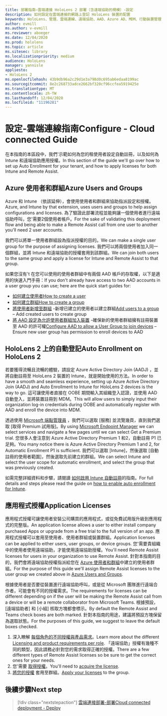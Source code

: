 ```yaml
---
title: 部署指南–雲端連接 HoloLens 2 部署（含遠端協助的規模）-設定
description: 如何設定在雲端連接的網路上登記 HoloLens 裝置的配置
keywords: HoloLens、管理、雲端連線、遠端協助、AAD、Azure AD、MDM、行動裝置管理
author: evmill
ms.author: v-evmill
ms.reviewer: aboeger
ms.date: 12/04/2020
ms.prod: hololens
ms.topic: article
ms.sitesec: library
ms.localizationpriority: medium
audience: HoloLens
manager: yannisle
appliesto:
- HoloLens 2
ms.openlocfilehash: 43b9db96a2c29d1e3a798d0c695ab6edaa8199ac
ms.sourcegitcommit: 8e2c268733adce2662bf320cf96ccfea5919425e
ms.translationtype: MT
ms.contentlocale: zh-TW
ms.lasthandoff: 12/04/2020
ms.locfileid: "11196281"
---
```

# <span data-ttu-id="45bf2-104">設定-雲端連線指南</span><span class="sxs-lookup"><span data-stu-id="45bf2-104">Configure - Cloud connected Guide</span></span>

<span data-ttu-id="45bf2-105">在本指南的本區段中，我們&#39;示範如何為您的租使用者設定自動註冊，以及如何為 Intune 和遠端協助應用授權。</span><span class="sxs-lookup"><span data-stu-id="45bf2-105">In this section of the guide we&#39;ll go over how to set up Auto Enrollment for your tenant, and how to apply licenses for both Intune and Remote Assist.</span></span>

## <span data-ttu-id="45bf2-106">Azure 使用者和群組</span><span class="sxs-lookup"><span data-stu-id="45bf2-106">Azure Users and Groups</span></span>

<span data-ttu-id="45bf2-107">Azure 和 Intune （依該延伸），會使用使用者和群組來協助指派設定和授權。</span><span class="sxs-lookup"><span data-stu-id="45bf2-107">Azure, and Intune by that extension, uses users and groups to help assign configurations and licenses.</span></span> <span data-ttu-id="45bf2-108">為了驗證此部署流程並能夠讓一個使用者進行遠端協助呼叫，您&#39;需要2個使用者帳戶。</span><span class="sxs-lookup"><span data-stu-id="45bf2-108">For the sake of validating this deployment flow and being able to make a Remote Assist call from one user to another you&#39;ll need 2 user accounts.</span></span>

<span data-ttu-id="45bf2-109">我們可以將單一使用者群組設為指派授權的目的。</span><span class="sxs-lookup"><span data-stu-id="45bf2-109">We can make a single user group for the purpose of assigning licenses.</span></span> <span data-ttu-id="45bf2-110">我們可以將兩個使用者加入同一個群組，並將 Intune 和遠端協助的授權套用到該群組。</span><span class="sxs-lookup"><span data-stu-id="45bf2-110">We can join both users to the same group and apply a license for Intune and Remote Assist to that group.</span></span>

<span data-ttu-id="45bf2-111">如果您沒有&#39;t 在您可以使用的使用者群組中有兩個 AAD 帳戶的存取權，以下是適用的快速入門手冊：</span><span class="sxs-lookup"><span data-stu-id="45bf2-111">If you don&#39;t already have access to two AAD accounts in a user group you can use; here are the quick start guides for:</span></span>

- [<span data-ttu-id="45bf2-112">如何建立使用者</span><span class="sxs-lookup"><span data-stu-id="45bf2-112">How to create a user</span></span>](https://docs.microsoft.com/mem/intune/fundamentals/quickstart-create-user)
- [<span data-ttu-id="45bf2-113">如何建立群組</span><span class="sxs-lookup"><span data-stu-id="45bf2-113">How to create a group</span></span>](https://docs.microsoft.com/mem/intune/fundamentals/quickstart-create-group)
- <span data-ttu-id="45bf2-114">[將使用者新增至群組](https://docs.microsoft.com/azure/active-directory/fundamentals/active-directory-groups-members-azure-portal) -新增已建立的使用者以建立群組</span><span class="sxs-lookup"><span data-stu-id="45bf2-114">[Add users to a group](https://docs.microsoft.com/azure/active-directory/fundamentals/active-directory-groups-members-azure-portal) – Add created users to create group</span></span>
- <span data-ttu-id="45bf2-115">[將 AAD 設定為允許使用者群組加入裝置](https://docs.microsoft.com/azure/active-directory/devices/azureadjoin-plan#configure-your-device-settings) -確保新的使用者群組擁有註冊裝置至 AAD 的許可權</span><span class="sxs-lookup"><span data-stu-id="45bf2-115">[Configure AAD to allow a User Group to join devices](https://docs.microsoft.com/azure/active-directory/devices/azureadjoin-plan#configure-your-device-settings) – Ensure new user group has permission to enroll devices to AAD</span></span>

## <span data-ttu-id="45bf2-116">HoloLens 2 上的自動登記</span><span class="sxs-lookup"><span data-stu-id="45bf2-116">Auto Enrollment on HoloLens 2</span></span>

<span data-ttu-id="45bf2-117">若要獲得流暢且流暢的體驗，請設定 Azure Active Directory Join (AADJ) ，並將自動註冊至 HoloLens 2 裝置的 Intune，就是開始使用的方法。</span><span class="sxs-lookup"><span data-stu-id="45bf2-117">In order to have a smooth and seamless experience, setting up Azure Active Directory Join (AADJ) and Auto Enrollment to Intune for HoloLens 2 devices is the way to go.</span></span> <span data-ttu-id="45bf2-118">這可讓使用者直接在 OOBE 期間輸入其組織登入認證，並使用 AAD 自動登入，並將裝置註冊到 MDM。</span><span class="sxs-lookup"><span data-stu-id="45bf2-118">This will allow users to simply input their organization log-in credentials during OOBE and automatically register with AAD and enroll the device into MDM.</span></span>

<span data-ttu-id="45bf2-119">透過使用 [Microsoft 端點管理員](https://endpoint.microsoft.com/#home) ，我們可以選取 [服務] 並流覽幾頁，直到我們選取 [取得 Premium 試用版]。</span><span class="sxs-lookup"><span data-stu-id="45bf2-119">By using [Microsoft Endpoint Manager](https://endpoint.microsoft.com/#home) we can select services and navigate a few pages until we can select Get a Premium trial.</span></span> <span data-ttu-id="45bf2-120">您很多人會注意到 Azure Active Directory Premium 1 和2，自動註冊 P1 已足夠。</span><span class="sxs-lookup"><span data-stu-id="45bf2-120">You many notice there is Azure Active Directory Premium 1 and 2, for Automatic Enrollment P1 is sufficient.</span></span> <span data-ttu-id="45bf2-121">我們可以選取 [Intune]，然後選取 [自動註冊的使用者範圍]，然後選取先前建立的群組。</span><span class="sxs-lookup"><span data-stu-id="45bf2-121">We can select Intune and select the user scope for automatic enrollment, and select the group that was previously created.</span></span>

<span data-ttu-id="45bf2-122">如需完整詳細資料和步驟，請閱讀 [如何啟用 Intune 自動註冊](https://docs.microsoft.com/mem/intune/enrollment/quickstart-setup-auto-enrollment)的指南。</span><span class="sxs-lookup"><span data-stu-id="45bf2-122">For full details and steps please read the guide on [how to enable auto enrollment for Intune](https://docs.microsoft.com/mem/intune/enrollment/quickstart-setup-auto-enrollment).</span></span>

## <span data-ttu-id="45bf2-123">應用程式授權</span><span class="sxs-lookup"><span data-stu-id="45bf2-123">Application Licenses</span></span>

<span data-ttu-id="45bf2-124">應用程式授權可讓使用者安裝公司購買的應用程式，或從免費試用版升級到應用程式的完整版。</span><span class="sxs-lookup"><span data-stu-id="45bf2-124">An application license allows a user to either install company purchased Apps or upgrade from a free trial to the full version of an app.</span></span> <span data-ttu-id="45bf2-125">應用程式授權可以套用至使用者、使用者群組或裝置群組。</span><span class="sxs-lookup"><span data-stu-id="45bf2-125">Application licenses can be applied to either users, user groups, or device groups.</span></span> <span data-ttu-id="45bf2-126">您&#39;需要貴組織中的使用者使用遠端協助，才能使用遠端協助授權。</span><span class="sxs-lookup"><span data-stu-id="45bf2-126">You&#39;ll need Remote Assist licenses for users in your organization to use Remote Assist.</span></span> <span data-ttu-id="45bf2-127">針對本指南的目的，我們會將遠端協助授權指派給您在 [Azure 使用者和群組](hololens2-cloud-connected-configure.md#azure-users-and-groups)中建立的使用者群組。</span><span class="sxs-lookup"><span data-stu-id="45bf2-127">For the purpose of this guide we'll assign Remote Assist licenses to the user group we created above in [Azure Users and Groups](hololens2-cloud-connected-configure.md#azure-users-and-groups).</span></span>

<span data-ttu-id="45bf2-128">根據使用者是否要從裝置進行遠端協助呼叫，或是從 Microsoft 團隊進行遠端合作者，可能會有不同的授權需求。</span><span class="sxs-lookup"><span data-stu-id="45bf2-128">The requirements for licenses can be different depending on if the user will be making the Remote Assist call from a device or will be a remote collaborator from Microsoft Teams.</span></span> <span data-ttu-id="45bf2-129">根據預設，[遠端協助者] 和 [小組] 核取方塊都會標示。</span><span class="sxs-lookup"><span data-stu-id="45bf2-129">By default the Remote Assist and Teams check boxes are both marked.</span></span> <span data-ttu-id="45bf2-130">針對本指南的用途，建議將預設方塊保留為選取狀態。</span><span class="sxs-lookup"><span data-stu-id="45bf2-130">For the purposes of this guide, we suggest to leave the default boxes checked.</span></span>

1. <span data-ttu-id="45bf2-131">深入瞭解 [每個角色的不同授權與產品需求](https://docs.microsoft.com/dynamics365/mixed-reality/remote-assist/requirements#licensing-and-product-requirements-per-role)。</span><span class="sxs-lookup"><span data-stu-id="45bf2-131">Learn more about the different [Licensing and product requirements per role](https://docs.microsoft.com/dynamics365/mixed-reality/remote-assist/requirements#licensing-and-product-requirements-per-role).</span></span> <span data-ttu-id="45bf2-132">「遠端協助」授權有幾種不同的類型，因此請務必針對您的需求取得正確的授權。</span><span class="sxs-lookup"><span data-stu-id="45bf2-132">There are a few different types of Remote Assist licenses so be sure to get the correct ones for your needs.</span></span>
2. <span data-ttu-id="45bf2-133">您&#39;需要 [取得授權](https://docs.microsoft.com/dynamics365/mixed-reality/remote-assist/buy-remote-assist)。</span><span class="sxs-lookup"><span data-stu-id="45bf2-133">You&#39;ll need to [acquire the license](https://docs.microsoft.com/dynamics365/mixed-reality/remote-assist/buy-remote-assist).</span></span>
3. <span data-ttu-id="45bf2-134">[將您的授權](https://docs.microsoft.com/dynamics365/mixed-reality/remote-assist/deploy-remote-assist) 套用至群組。</span><span class="sxs-lookup"><span data-stu-id="45bf2-134">[Apply your licenses](https://docs.microsoft.com/dynamics365/mixed-reality/remote-assist/deploy-remote-assist) to the group.</span></span>

## <span data-ttu-id="45bf2-135">後續步驟</span><span class="sxs-lookup"><span data-stu-id="45bf2-135">Next step</span></span>

> [!div class="nextstepaction"]
> [<span data-ttu-id="45bf2-136">雲端連接部署-部署</span><span class="sxs-lookup"><span data-stu-id="45bf2-136">Cloud connected deployment - Deploy</span></span>](hololens2-cloud-connected-deploy.md)
